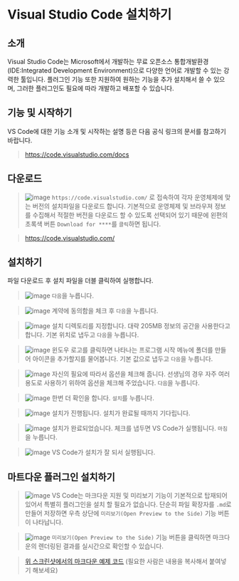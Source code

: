 # Visual Studio Code 설치하기
## 소개
Visual Studio Code는 Microsoft에서 개발하는 무료 오픈소스 통합개발환경(IDE:Integrated Development Environment)으로 다양한 언어로 개발할 수 있는 강력한 툴입니다. 플러그인 기능 또한 지원하여 원하는 기능을 추가 설치해서 쓸 수 있으며, 그러한 플러그인도 필요에 따라 개발하고 배포할 수 있습니다.

## 기능 및 시작하기
VS Code에 대한 기능 소개 및 시작하는 설명 등은 다음 공식 링크의 문서를 참고하기 바랍니다.
> https://code.visualstudio.com/docs

## 다운로드
> ![image](https://user-images.githubusercontent.com/1307187/56108110-ea231400-5f84-11e9-9f60-2f5b7dab426d.png)
> `https://code.visualstudio.com/` 로 접속하여 각자 운영체제에 맞는 버전의 설치파일을 다운로드 합니다. 기본적으로 운영체제 및 브라우져 정보를 수집해서 적절한 버전을 다운로드 할 수 있도록 선택되어 있기 때문에 왼편의 초록색 버튼 `Download for ****`를 `클릭`하면 됩니다.

> https://code.visualstudio.com/

## 설치하기
파일 다운로드 후 설치 파일을 더블 클릭하여 실행합니다. 
> ![image](https://user-images.githubusercontent.com/1307187/56107938-f22e8400-5f83-11e9-9b73-68988cb089fc.png)
> `다음`을 누릅니다.

> ![image](https://user-images.githubusercontent.com/1307187/56107949-ffe40980-5f83-11e9-83af-ed5b709f48bc.png)
> 계약에 동의함을 체크 후 `다음`을 누릅니다.

> ![image](https://user-images.githubusercontent.com/1307187/56107978-2bff8a80-5f84-11e9-9705-af4929221a4c.png)
> 설치 디렉토리를 지정합니다. 대략 205MB 정보의 공간을 사용한다고 합니다. 기본 위치로 냅두고 `다음`을 누릅니다.

> ![image](https://user-images.githubusercontent.com/1307187/56107999-4a658600-5f84-11e9-8ee6-14af390db39d.png)
> 윈도우 로고를 클릭하면 나타나는 프로그램 시작 메뉴에 폴더를 만들어 아이콘을 추가할지를 물어봅니다. 기본 값으로 냅두고 `다음`을 누릅니다.

> ![image](https://user-images.githubusercontent.com/1307187/56108019-69fcae80-5f84-11e9-92e2-65f4d6b1f021.png)
> 자신의 필요에 따라서 옵션을 체크해 줍니다. 선생님의 경우 자주 여러용도로 사용하기 위하여 옵션을 체크해 주었습니다. `다음`을 누릅니다. 

> ![image](https://user-images.githubusercontent.com/1307187/56108036-8993d700-5f84-11e9-8de6-49b3799d7863.png)
> 한번 더 확인을 합니다. `설치`를 누릅니다.

> ![image](https://user-images.githubusercontent.com/1307187/56108052-9f090100-5f84-11e9-95af-ba070b4f9289.png)
> 설치가 진행됩니다. 설치가 완료될 때까지 기다립니다.

> ![image](https://user-images.githubusercontent.com/1307187/56108073-b3e59480-5f84-11e9-932d-927c8f48e933.png)
> 설치가 완료되었습니다. 체크를 냅두면 VS Code가 실행됩니다. `마침`을 누릅니다.

> ![image](https://user-images.githubusercontent.com/1307187/56108090-c6f86480-5f84-11e9-86b3-b137f5e6a9f2.png)
> VS Code가 설치가 잘 되서 실행됩니다. 

## 마트다운 플러그인 설치하기
> ![image](https://user-images.githubusercontent.com/1307187/56108352-741fac80-5f86-11e9-9c21-1cf8c24f3e5c.png)
> VS Code는 마크다운 지원 및 미리보기 기능이 기본적으로 탑재되어 있어서 특별히 플러그인을 설치 할 필요가 없습니다. 단순히 파일 확장자를 `.md`로 만들어 저장하면 우측 상단에 `미리보기(Open Preview to the Side)` 기능 버튼이 나타납니다.

> ![image](https://user-images.githubusercontent.com/1307187/56108331-5a7e6500-5f86-11e9-833e-e6aca7b29552.png)
> `미리보기(Open Preview to the Side)` 기능 버튼을 클릭하면 마크다운의 렌더링된 결과를 실시간으로 확인할 수 있습니다.

> [위 스크린샷에서의 마크다운 예제 코드](https://gist.githubusercontent.com/progh2/41d07c257035388f7842a87f3b279a94/raw/162d491f69602595aa465123fb1afcc079339cf2/git.md)
> (필요한 사람은 내용을 복사해서 붙여넣기 해보세요)
